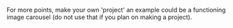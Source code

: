 For more points, make your own 'project' an example could be a functioning image carousel (do not use that if you plan on making a project).